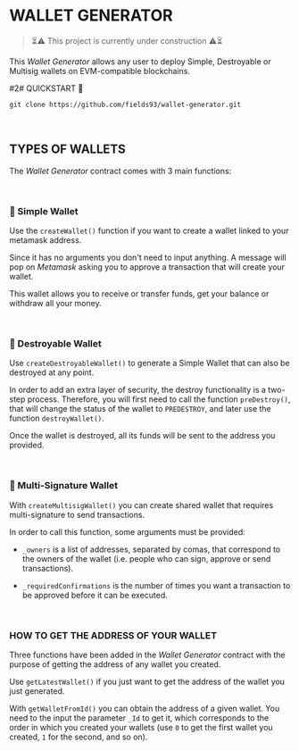 # WALLET GENERATOR

> ⏳⚠️ This project is currently under construction ⚠️⏳

This <em>Wallet Generator</em> allows any user to deploy Simple, Destroyable or Multisig wallets on EVM-compatible blockchains.

#2# QUICKSTART 🚀

```git
git clone https://github.com/fields93/wallet-generator.git
```

<br>

## TYPES OF WALLETS

The <em>Wallet Generator</em> contract comes with 3 main functions:

<br>

### 🥇 Simple Wallet

Use the `createWallet()` function if you want to create a wallet linked to your metamask address.

Since it has no arguments you don't need to input anything. A message will pop on <em>Metamask</em> asking you to approve a transaction that will create your wallet.

This wallet allows you to receive or transfer funds, get your balance or withdraw all your money.

<br>

### 🥈 Destroyable Wallet

Use `createDestroyableWallet()` to generate a Simple Wallet that can also be destroyed at any point.

In order to add an extra layer of security, the destroy functionality is a two-step process. Therefore, you will first need to call the function `preDestroy()`, that will change the status of the wallet to `PREDESTROY`, and later use the function `destroyWallet()`.

Once the wallet is destroyed, all its funds will be sent to the address you provided.

<br>

### 🥉 Multi-Signature Wallet

With `createMultisigWallet()` you can create shared wallet that requires multi-signature to send transactions.

In order to call this function, some arguments must be provided:

-   `_owners` is a list of addresses, separated by comas, that correspond to the owners of the wallet (i.e. people who can sign, approve or send transactions).

-   `_requiredConfirmations` is the number of times you want a transaction to be approved before it can be executed.

<br>

### HOW TO GET THE ADDRESS OF YOUR WALLET

Three functions have been added in the <em>Wallet Generator</em> contract with the purpose of getting the address of any wallet you created.

Use `getLatestWallet()` if you just want to get the address of the wallet you just generated.

With `getWalletFromId()` you can obtain the address of a given wallet. You need to the input the parameter `_Id` to get it, which corresponds to the order in which you created your wallets (use `0` to get the first wallet you created, `1` for the second, and so on).
